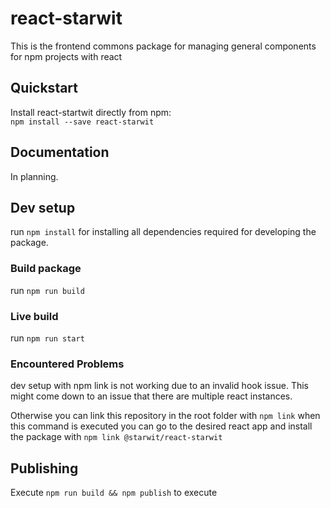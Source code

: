 # react-starwit

This is the frontend commons package for managing general components for npm projects with react

## Quickstart

Install react-startwit directly from npm: \
`npm install --save react-starwit`

## Documentation
In planning.

## Dev setup

run `npm install` for installing all dependencies required for developing the package.

### Build package

run `npm run build`

### Live build

run `npm run start`

### Encountered Problems

dev setup with npm link is not working due to an invalid hook issue. This might come down to an issue that there are
multiple react instances.

Otherwise you can link this repository in the root folder with `npm link` when this command is executed you can go to
the desired react app and install the package with `npm link @starwit/react-starwit`

## Publishing

Execute `npm run build && npm publish` to execute 
